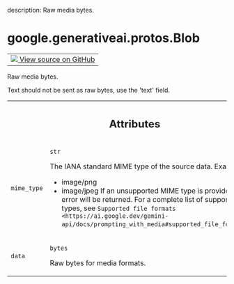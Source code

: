 description: Raw media bytes.

<div itemscope itemtype="http://developers.google.com/ReferenceObject">
<meta itemprop="name" content="google.generativeai.protos.Blob" />
<meta itemprop="path" content="Stable" />
</div>

# google.generativeai.protos.Blob

<!-- Insert buttons and diff -->

<table class="tfo-notebook-buttons tfo-api nocontent">
<td>
  <a target="_blank" href="https://github.com/googleapis/google-cloud-python/tree/main/packages/google-ai-generativelanguage/google/ai/generativelanguage_v1beta/types/content.py#L208-L233">
    <img src="https://www.tensorflow.org/images/GitHub-Mark-32px.png" />
    View source on GitHub
  </a>
</td>
</table>



Raw media bytes.

<!-- Placeholder for "Used in" -->

Text should not be sent as raw bytes, use the 'text' field.



<!-- Tabular view -->
 <table class="responsive fixed orange">
<colgroup><col width="214px"><col></colgroup>
<tr><th colspan="2"><h2 class="add-link">Attributes</h2></th></tr>

<tr>
<td>

`mime_type`<a id="mime_type"></a>

</td>
<td>

`str`

The IANA standard MIME type of the source data. Examples:

-  image/png
-  image/jpeg If an unsupported MIME type is provided, an
   error will be returned. For a complete list of supported
   types, see `Supported file
   formats <https://ai.google.dev/gemini-api/docs/prompting_with_media#supported_file_formats>`__.

</td>
</tr><tr>
<td>

`data`<a id="data"></a>

</td>
<td>

`bytes`

Raw bytes for media formats.

</td>
</tr>
</table>




